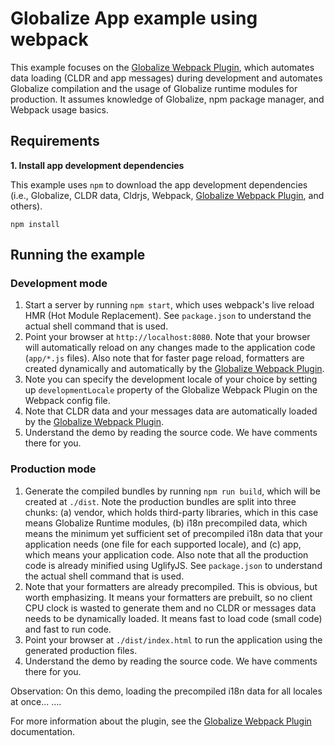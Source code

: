 # Globalize App example using webpack

This example focuses on the [Globalize Webpack Plugin][], which automates data
loading (CLDR and app messages) during development and automates Globalize
compilation and the usage of Globalize runtime modules for production. It
assumes knowledge of Globalize, npm package manager, and Webpack usage basics.

## Requirements

**1. Install app development dependencies**

This example uses `npm` to download the app development dependencies (i.e.,
Globalize, CLDR data, Cldrjs, Webpack, [Globalize Webpack Plugin][], and
others).

```
npm install
```

## Running the example

### Development mode

1. Start a server by running `npm start`, which uses webpack's live reload HMR
(Hot Module Replacement). See `package.json` to understand the actual shell
command that is used.
1. Point your browser at `http://localhost:8080`. Note that your browser will
automatically reload on any changes made to the application code (`app/*.js`
files). Also note that for faster page reload, formatters are created
dynamically and automatically by the [Globalize Webpack Plugin][].
1. Note you can specify the development locale of your choice by setting up
`developmentLocale` property of the Globalize Webpack Plugin on the Webpack
config file.
1. Note that CLDR data and your messages data are automatically loaded by the
[Globalize Webpack Plugin][].
1. Understand the demo by reading the source code. We have comments there for
you.

### Production mode

1. Generate the compiled bundles by running `npm run build`, which will be
created at `./dist`. Note the production bundles are split into three chunks:
(a) vendor, which holds third-party libraries, which in this case means
Globalize Runtime modules, (b) i18n precompiled data, which means the minimum
yet sufficient set of precompiled i18n data that your application needs (one
file for each supported locale), and (c) app, which means your application code.
Also note that all the production code is already minified using UglifyJS. See
`package.json` to understand the actual shell command that is used.
1. Note that your formatters are already precompiled. This is
obvious, but worth emphasizing. It means your formatters are prebuilt, so no client
CPU clock is wasted to generate them and no CLDR or messages data needs to be
dynamically loaded. It means fast to load code (small code) and fast to run
code.
1. Point your browser at `./dist/index.html` to run the application using the
generated production files. 
1. Understand the demo by reading the source code. We have comments there for
you.

Observation: On this demo, loading the precompiled i18n data for all locales at
once... .... 

For more information about the plugin, see the [Globalize Webpack Plugin][]
documentation.

[Globalize Webpack Plugin]: https://github.com/rxaviers/globalize-webpack-plugin
